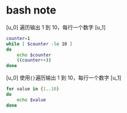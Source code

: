 # bash note

[u_0]
遍历输出 1 到 10，每行一个数字
[u_1]
```bash
counter=1
while [ $counter -le 10 ]
do
    echo $counter
    ((counter++))
done
```

[u_0]
使用`{}`遍历输出 1 到 10，每行一个数字
[u_1]
```bash
for value in {1..10}
do
    echo $value
done
```